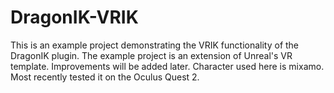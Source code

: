 ﻿# DragonIK-VRIK


This is an example project demonstrating the VRIK functionality of the DragonIK plugin. The example project is an extension of Unreal's VR template. Improvements will be added later. Character used here is mixamo. Most recently tested it on the Oculus Quest 2.
